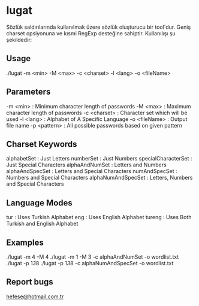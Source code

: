 # lugat
Sözlük saldırılarında kullanılmak üzere sözlük oluşturucu bir tool'dur. 
Geniş charset opsiyonuna ve kısmi RegExp desteğine sahiptir. Kullanılışı
şu şekildedir:

Usage
------------------------
./lugat -m &lt;min&gt; -M &lt;max&gt; -c &lt;charset&gt; -l &lt;lang&gt; -o &lt;fileName&gt;


Parameters
------------------------
-m &lt;min&gt;       : Minimum character length of passwords
-M &lt;max&gt;       : Maximum character length of passwords
-c &lt;charset&gt;   : Character set which will be used
-l &lt;lang&gt;      : Alphabet of A Specific Language 
-o &lt;fileName&gt;  : Output file name
-p &lt;pattern&gt;   : All possible passwords based on given pattern


Charset Keywords
------------------------
alphabetSet         : Just Letters
numberSet           : Just Numbers
specialCharacterSet : Just Special Characters
alphaAndNumSet      : Letters and Numbers
alphaAndSpecSet     : Letters and Special Characters
numAndSpecSet       : Numbers and Special Characters
alphaNumAndSpecSet  : Letters, Numbers and Special Characters


Language Modes
------------------------
tur                 : Uses Turkish Alphabet
eng                 : Uses English Alphabet
tureng              : Uses Both Turkish and English Alphabet


Examples
------------------------
./lugat -m 4 -M 4
./lugat -m 1 -M 3 -c alphaAndNumSet -o wordlist.txt
./lugat -p 1*3*8
./lugat -p 1*3*8 -c alphaNumAndSpecSet -o wordlist.txt


Report bugs
------------------------
hefese@hotmail.com.tr
